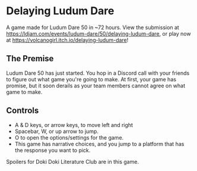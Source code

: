 # Delaying Ludum Dare
A game made for Ludum Dare 50 in ~72 hours. View the submission at https://ldjam.com/events/ludum-dare/50/delaying-ludum-dare, or play now at https://volcanogirl.itch.io/delaying-ludum-dare!


## The Premise
Ludum Dare 50 has just started. You hop in a Discord call with your friends to figure out what game you're going to make. At first, your game has promise, but it soon derails as your team members cannot agree on what game to make.

## Controls
* A & D keys, or arrow keys, to move left and right
* Spacebar, W, or up arrow to jump.
* O to open the options/settings for the game.
* This game has narrative choices, and you jump to a platform that has the response you want to pick.

Spoilers for Doki Doki Literature Club are in this game.
